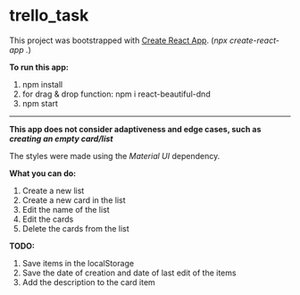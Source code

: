 # trello_task
This project was bootstrapped with [Create React App](https://github.com/facebook/create-react-app). (<i>npx create-react-app .</i>)

<b>To run this app:</b>

1. npm install
2. for drag & drop function:
npm i react-beautiful-dnd
3. npm start
_______________________

<b>This app does not consider adaptiveness and edge cases, such as <i>creating an empty card/list</i></b>

The styles were made using the <i>Material UI</i> dependency.

<b>What you can do:</b>
1. Create a new list
2. Create a new card in the list
3. Edit the name of the list
4. Edit the cards
5. Delete the cards from the list

<b>TODO:</b>
1. Save items in the localStorage
2. Save the date of creation and date of last edit of the items
3. Add the description to the card item